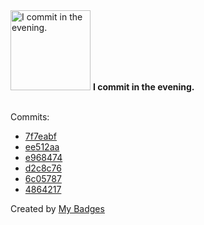<img src="https://my-badges.github.io/my-badges/evening-commits.png" alt="I commit in the evening." title="I commit in the evening." width="128">
<strong>I commit in the evening.</strong>
<br><br>

Commits:

- <a href="https://github.com/parmantolab/hari-rtc4portal/commit/7f7eabf47a72a37ef1f40403da09ac3260ebebcb">7f7eabf</a>
- <a href="https://github.com/parmantolab/hari-rtc4portal/commit/ee512aa6b3c173b615e3ddc9d4f546a0032b8bc3">ee512aa</a>
- <a href="https://github.com/parmantolab/hari-rtc4portal/commit/e9684744d451e83c59c92fed3a17ed7c09a7226f">e968474</a>
- <a href="https://github.com/parmantolab/hari-rtc4portal/commit/d2c8c763792fefb7073b017b03321cd0ef567c68">d2c8c76</a>
- <a href="https://github.com/parmantolab/hari-rtc4portal/commit/6c0578703e30cd614ed0e07bb3d9aa02d1477233">6c05787</a>
- <a href="https://github.com/parmantolab/hari-rtc4portal/commit/4864217f0d7e2cef3f4e881b956e89ff629fced6">4864217</a>


Created by <a href="https://github.com/my-badges/my-badges">My Badges</a>